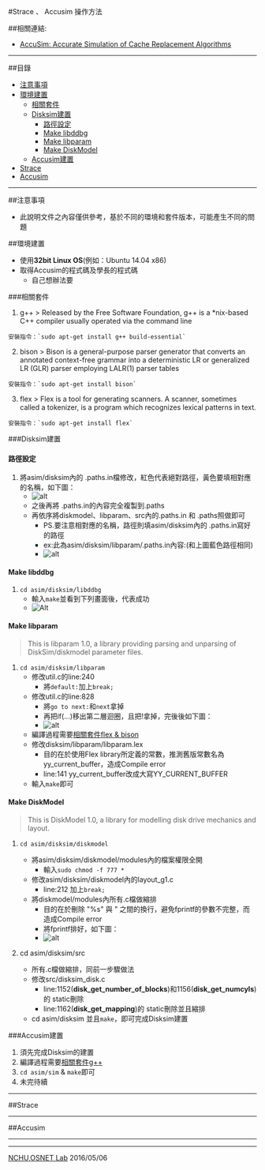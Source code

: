 #Strace 、 Accusim 操作方法

##相關連結:
*   [AccuSim: Accurate Simulation of Cache Replacement Algorithms](https://engineering.purdue.edu/~ychu/accusim/)

------

##目錄
*   [注意事項](#0)
*   [環境建置](#1)
    -   [相關套件](#dependency)
    -   [Disksim建置](#disksim)
        +   [路徑設定](#path)
        +   [Make libddbg](#libddbg)
        +   [Make libparam](#libparam)
        +   [Make DiskModel](#DiskModel)
    -   [Accusim建置](#accusim)
*   [Strace](#2)
*   [Accusim](#3)

------
<a name="0"/></a>
##注意事項
*   此說明文件之內容僅供參考，基於不同的環境和套件版本，可能產生不同的問題

<a name="1"/></a>
##環境建置
*   使用**32bit Linux OS**(例如：Ubuntu 14.04 x86)
*   取得Accusim的程式碼及學長的程式碼
    -   自己想辦法要

<a name="dependency"/></a>
###相關套件
1.   g++
    >   Released by the Free Software Foundation, g++ is a *nix-based C++ compiler usually operated via the command line
    
    安裝指令：`sudo apt-get install g++ build-essential`
2.   bison
    >   Bison is a general-purpose parser generator that converts an annotated context-free grammar into a deterministic LR or generalized LR (GLR) parser employing LALR(1) parser tables
    
    安裝指令：`sudo apt-get install bison`
3.   flex
    >   Flex is a tool for generating scanners. A scanner, sometimes called a tokenizer, is a program which recognizes lexical patterns in text.
    
    安裝指令：`sudo apt-get install flex`

<a name="disksim"/></a>
###Disksim建置

<a name="path"/></a>
#### 路徑設定
1.  將asim/disksim內的 .paths.in檔修改，紅色代表絕對路徑，黃色要填相對應的名稱，如下圖：
    *   ![alt](http://i.imgur.com/w83iHYV.png)
    *   之後再將 .paths.in的內容完全複製到.paths
    *   再依序將diskmodel、libparam、src內的.paths.in 和 .paths照做即可
        -   PS.要注意相對應的名稱，路徑則填asim/disksim內的 .paths.in寫好的路徑
        -   ex:此為asim/disksim/libparam/.paths.in內容:(和上圖藍色路徑相同)
        -   ![alt](http://i.imgur.com/5mazStP.png)

<a name="libddbg"/></a>
#### Make libddbg
1.  `cd asim/disksim/libddbg`
    *   輸入`make`並看到下列畫面後，代表成功
    *   ![Alt](http://i.imgur.com/EawmqFB.png)

<a name="libparam"/></a>
#### Make libparam
>   This is libparam 1.0, a library providing parsing and unparsing of DiskSim/diskmodel parameter files.

1.  `cd asim/disksim/libparam`
    *   修改util.c的line:240
        -   將`default:`加上`break;`
    *   修改util.c的line:828
        -   將`go to next:`和`next`拿掉
        -   再把if(...)移出第二層迴圈，且把!拿掉，完後後如下圖：
        -   ![alt](http://i.imgur.com/PDnlWk2.png)
    *   編譯過程需要[相關套件flex & bison](#dependency)
    *   修改disksim/libparam/libparam.lex
        -   目的在於使用Flex library所定義的常數，推測舊版常數名為yy_current_buffer，造成Compile error
        -   line:141  yy_current_buffer改成大寫YY_CURRENT_BUFFER
    *   輸入`make`即可

<a name="DiskModel"/></a>
#### Make DiskModel
>   This is DiskModel 1.0, a library for modelling disk drive mechanics and layout.

1.  `cd asim/disksim/diskmodel`
    *   將asim/disksim/diskmodel/modules內的檔案權限全開
        -   輸入`sudo chmod -f 777 *`
    *   修改asim/disksim/diskmodel內的layout_g1.c
        -   line:212 加上`break;`
    *   將diskmodel/modules內所有.c檔做縮排
        -   目的在於刪除 \"%s\" 與 " 之間的換行，避免fprintf的參數不完整，而造成Compile error
        -   將fprintf排好，如下圖：
        -   ![alt](http://i.imgur.com/fIk2wKx.png)

2.  cd asim/disksim/src
    *   所有.c檔做縮排，同前一步驟做法
    *   修改src/disksim_disk.c
        -   line:1152(**disk_get_number_of_blocks**)和1156(**disk_get_numcyls**)的 static刪除
        -   line:1162(**disk_get_mapping**)的 static刪除並且縮排
    *   cd asim/disksim 並且`make`，即可完成Disksim建置

<a name="accusim"/></a>
###Accusim建置
1.  須先完成Disksim的建置
2.  編譯過程需要[相關套件g++](#dependency)
3.  `cd asim/sim` & `make`即可
2.  未完待續


------
<a name="2"/></a>
##Strace



------
##Accusim
<a name="3"/></a>





---
---
[NCHU](http://www.nchu.edu.tw/index1.php),[OSNET Lab](http://osnet.cs.nchu.edu.tw/) 2016/05/06


